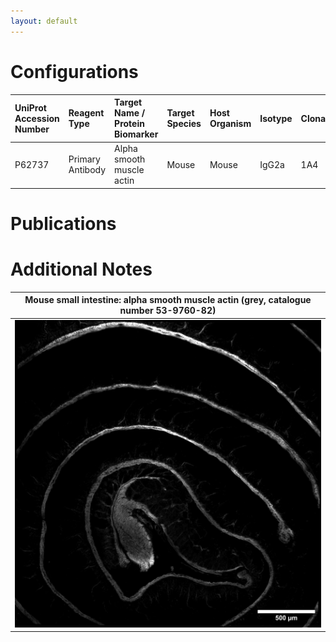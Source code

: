 ```yaml
---
layout: default
---
```


# Configurations

| UniProt Accession Number   | Reagent Type     | Target Name / Protein Biomarker   | Target Species   | Host Organism   | Isotype   | Clonality   | Vendor                   | Catalog Number   | Conjugate   | RRID       | Availability   | Method        | Tissue Preservation               | Target Tissue   | Tissue State   | Detergent         | Antigen Retrieval Conditions   | Dye Inactivation Conditions   | Recommend   | Agree                                                        | Disagree   | Contributor                                                  | Notes   |
|:---------------------------|:-----------------|:----------------------------------|:-----------------|:----------------|:----------|:------------|:-------------------------|:-----------------|:------------|:-----------|:---------------|:--------------|:----------------------------------|:----------------|:---------------|:------------------|:-------------------------------|:------------------------------|:------------|:-------------------------------------------------------------|:-----------|:-------------------------------------------------------------|:--------|
| P62737                     | Primary Antibody | Alpha smooth muscle actin         | Mouse            | Mouse           | IgG2a     | 1A4         | Thermo Fisher Scientific | 53-9760-82       | AF488       | AB_2574461 | Stock          | IBEX2D Manual | 1:4 Cytofix/Cytoperm Fixed Frozen | Small Intestine      | NA             | 0.3% Triton-X-100 | NA                             | 1 mg/ml LiBH4 15 minutes      | Yes         | [0000-0002-1461-0999](https://orcid.org/0000-0002-1461-0999) | NA         | [0000-0002-1461-0999](https://orcid.org/0000-0002-1461-0999) |         |

# Publications



# Additional Notes

<a name="notes"></a>


| Mouse small intestine: alpha smooth muscle actin (grey, catalogue number 53-9760-82) |
|:-------:|
| ![](aSMA_AF488_Grey_Mouse_SI.jpg) |
